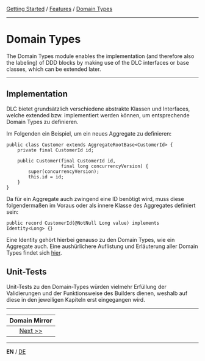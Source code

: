[Getting Started](../index_en.md) / [Features](../guides/features_en.md) / [Domain Types](domain_types_en.md)

---

# Domain Types
The Domain Types module enables the implementation (and therefore also the labeling) of DDD blocks by making use of 
the DLC interfaces or base classes, which can be extended later.

---

## Implementation
DLC bietet grundsätzlich verschiedene abstrakte Klassen und Interfaces, welche extended bzw. 
implementiert werden können, um entsprechende Domain Types zu definieren.

Im Folgenden ein Beispiel, um ein neues Aggregate zu definieren:
```
public class Customer extends AggregateRootBase<CustomerId> {
    private final CustomerId id;
    
    public Customer(final CustomerId id,
                    final long concurrencyVersion) {
        super(concurrencyVersion);
        this.id = id;
    }
}
```

Da für ein Aggregate auch zwingend eine ID benötigt wird, muss diese folgendermaßen im Voraus
oder als innere Klasse des Aggregates definiert sein:
```
public record CustomerId(@NotNull Long value) implements Identity<Long> {}
```
Eine Identity gehört hierbei genauso zu den Domain Types, wie ein Aggregate auch. Eine aushürlichere Auflistung 
und Erläuterung aller Domain Types findet sich [hier](../../../readme_building_blocks.md).

## Unit-Tests
Unit-Tests zu den Domain-Types würden vielmehr Erfüllung der Validierungen und der Funktionsweise
des Builders dienen, weshalb auf diese in den jeweiligen Kapiteln erst eingegangen wird.

---

|           **Domain Mirror**            |
|:--------------------------------------:|
| [Next >>](domain_mirror_en.md) |

---

**EN** / [DE](../../german/features/domain_types_de.md)

